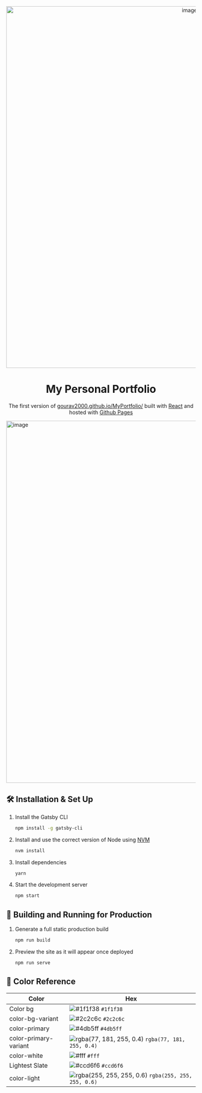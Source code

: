 <div align="center">
  <img width="959" alt="image" src="https://user-images.githubusercontent.com/56431415/233919714-bd409be1-f9fd-4d2e-82b7-b0b8f9497836.png">
</div>
<h1 align="center">
  My Personal Portfolio
</h1>
<p align="center">
  The first version of <a href="https://gourav2000.github.io/MyPortfolio/" target="_blank">gourav2000.github.io/MyPortfolio/</a> built with <a href="https://react.dev/" target="_blank">React</a> and hosted with <a href="https://pages.github.com/" target="_blank">Github Pages</a>
</p>

<img width="960" alt="image" src="https://user-images.githubusercontent.com/56431415/233920695-84ae1488-0193-48f2-b9e2-16bd5a319cd9.png">

## 🛠 Installation & Set Up

1. Install the Gatsby CLI

   ```sh
   npm install -g gatsby-cli
   ```

2. Install and use the correct version of Node using [NVM](https://github.com/nvm-sh/nvm)

   ```sh
   nvm install
   ```

3. Install dependencies

   ```sh
   yarn
   ```

4. Start the development server

   ```sh
   npm start
   ```

## 🚀 Building and Running for Production

1. Generate a full static production build

   ```sh
   npm run build
   ```

1. Preview the site as it will appear once deployed

   ```sh
   npm run serve
   ```

## 🎨 Color Reference

| Color                 | Hex                                                                |
| --------------------- | ------------------------------------------------------------------ |
| Color bg              | ![#1f1f38](https://via.placeholder.com/10/0a192f?text=+) `#1f1f38` |
| color-bg-variant      | ![#2c2c6c](https://via.placeholder.com/10/0a192f?text=+) `#2c2c6c` |
| color-primary         | ![#4db5ff](https://via.placeholder.com/10/303C55?text=+) `#4db5ff` |
| color-primary-variant | ![rgba(77, 181, 255, 0.4)](https://via.placeholder.com/10/8892b0?text=+) `rgba(77, 181, 255, 0.4)` |
| color-white           | ![#fff](https://via.placeholder.com/10/a8b2d1?text=+) `#fff` |
| Lightest Slate        | ![#ccd6f6](https://via.placeholder.com/10/ccd6f6?text=+) `#ccd6f6` |
| color-light           | ![rgba(255, 255, 255, 0.6)](https://via.placeholder.com/10/e6f1ff?text=+) `rgba(255, 255, 255, 0.6)` |
